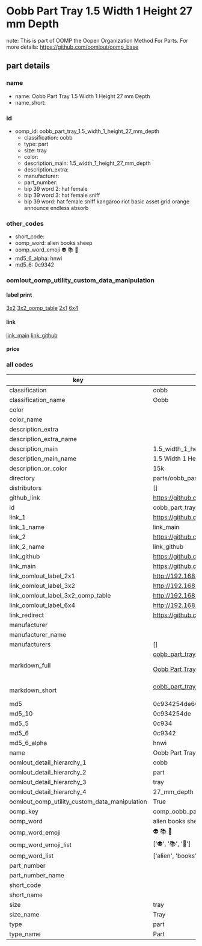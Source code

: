 # Oobb Part Tray 1.5 Width 1 Height 27 mm Depth  

note: This is part of OOMP the Oopen Organization Method For Parts. For more details: https://github.com/oomlout/oomp_base

##  part details
  







### name
* name: Oobb Part Tray 1.5 Width 1 Height 27 mm Depth
* name_short: 
### id
* oomp_id: oobb_part_tray_1.5_width_1_height_27_mm_depth
  * classification: oobb
  * type: part
  * size: tray
  * color: 
  * description_main: 1.5_width_1_height_27_mm_depth
  * description_extra: 
  * manufacturer: 
  * part_number: 
  * bip 39 word 2: hat female
  * bip 39 word 3: hat female sniff
  * bip 39 word: hat female sniff kangaroo riot basic asset grid orange announce endless absorb

### other_codes
* short_code: 
* oomp_word: alien books sheep
* oomp_word_emoji :alien: :books: :sheep:
* md5_6_alpha: hnwi
* md5_6: 0c9342






### oomlout_oomp_utility_custom_data_manipulation
#### label print
[3x2](http://192.168.1.245:1112/?label=oomp%20hnwi)
[3x2_oomp_table](http://192.168.1.108:1112/?label=oomp%20hnwi)
[2x1](http://192.168.1.242:1112/?label=oomp%20hnwi)
[6x4](http://192.168.1.55:1112/?label=oomp%20hnwi)    

#### link

[link_main](https://github.com/oomlout/oomlout_oomp_version_1_messy/tree/main/parts/oobb_part_tray_1.5_width_1_height_27_mm_depth) [link_github](https://github.com/oomlout/oomlout_oomp_version_1_messy/tree/main/parts/oobb_part_tray_1.5_width_1_height_27_mm_depth)                             

#### price







### all codes 
| key | value |  
| --- | --- |  
| classification | oobb |  
| classification_name | Oobb |  
| color |  |  
| color_name |  |  
| description_extra |  |  
| description_extra_name |  |  
| description_main | 1.5_width_1_height_27_mm_depth |  
| description_main_name | 1.5 Width 1 Height 27 mm Depth |  
| description_or_color | 15k |  
| directory | parts/oobb_part_tray_1.5_width_1_height_27_mm_depth |  
| distributors | [] |  
| github_link | https://github.com/oomlout/oomlout_oomp_part_src/tree/main/parts/oobb_part_tray_1.5_width_1_height_27_mm_depth |  
| id | oobb_part_tray_1.5_width_1_height_27_mm_depth |  
| link_1 | https://github.com/oomlout/oomlout_oomp_version_1_messy/tree/main/parts/oobb_part_tray_1.5_width_1_height_27_mm_depth |  
| link_1_name | link_main |  
| link_2 | https://github.com/oomlout/oomlout_oomp_version_1_messy/tree/main/parts/oobb_part_tray_1.5_width_1_height_27_mm_depth |  
| link_2_name | link_github |  
| link_github | https://github.com/oomlout/oomlout_oomp_version_1_messy/tree/main/parts/oobb_part_tray_1.5_width_1_height_27_mm_depth |  
| link_main | https://github.com/oomlout/oomlout_oomp_version_1_messy/tree/main/parts/oobb_part_tray_1.5_width_1_height_27_mm_depth |  
| link_oomlout_label_2x1 | http://192.168.1.242:1112/?label=oomp%20hnwi |  
| link_oomlout_label_3x2 | http://192.168.1.245:1112/?label=oomp%20hnwi |  
| link_oomlout_label_3x2_oomp_table | http://192.168.1.108:1112/?label=oomp%20hnwi |  
| link_oomlout_label_6x4 | http://192.168.1.55:1112/?label=oomp%20hnwi |  
| link_redirect | https://github.com/oomlout/oomlout_oomp_version_1_messy/tree/main/parts/oobb_part_tray_1.5_width_1_height_27_mm_depth |  
| manufacturer |  |  
| manufacturer_name |  |  
| manufacturers | [] |  
| markdown_full | [oobb_part_tray_1.5_width_1_height_27_mm_depth](none)<br>[](none)<br>[Oobb Part Tray 1.5 Width 1 Height 27 Mm Depth](none)<br><br> |  
| markdown_short | [oobb_part_tray_1.5_width_1_height_27_mm_depth](none)<br><br> |  
| md5 | 0c934254de6661b44c5d17999ad53b4c |  
| md5_10 | 0c934254de |  
| md5_5 | 0c934 |  
| md5_6 | 0c9342 |  
| md5_6_alpha | hnwi |  
| name | Oobb Part Tray 1.5 Width 1 Height 27 mm Depth |  
| oomlout_detail_hierarchy_1 | oobb |  
| oomlout_detail_hierarchy_2 | part |  
| oomlout_detail_hierarchy_3 | tray |  
| oomlout_detail_hierarchy_4 | 27_mm_depth |  
| oomlout_oomp_utility_custom_data_manipulation | True |  
| oomp_key | oomp_oobb_part_tray_1.5_width_1_height_27_mm_depth |  
| oomp_word | alien books sheep |  
| oomp_word_emoji | :alien: :books: :sheep: |  
| oomp_word_emoji_list | [':alien:', ':books:', ':sheep:'] |  
| oomp_word_list | ['alien', 'books', 'sheep'] |  
| part_number |  |  
| part_number_name |  |  
| short_code |  |  
| short_name |  |  
| size | tray |  
| size_name | Tray |  
| type | part |  
| type_name | Part |  
